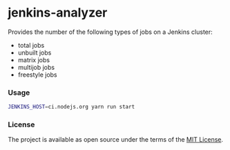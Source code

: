 # jenkins-analyzer

Provides the number of the following types of jobs on a Jenkins cluster:

- total jobs
- unbuilt jobs
- matrix jobs
- multijob jobs
- freestyle jobs

### Usage

```bash
JENKINS_HOST=ci.nodejs.org yarn run start
```

### License

The project is available as open source under the terms of the [MIT License](https://opensource.org/licenses/MIT).
